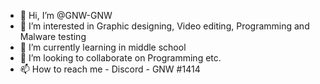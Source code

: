 - 👋 Hi, I’m @GNW-GNW
- 👀 I’m interested in Graphic designing, Video editing, Programming and Malware testing
- 🌱 I’m currently learning in middle school
- 💞️ I’m looking to collaborate on Programming etc.
- 📫 How to reach me - Discord - GNW #1414

<!---
GNW-GNW/GNW-GNW is a ✨ special ✨ repository because its `README.md` (this file) appears on your GitHub profile.
You can click the Preview link to take a look at your changes.
--->
